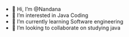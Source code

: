- 👋 Hi, I’m @Nandana
- 👀 I’m interested in Java Coding
- 🌱 I’m currently learning Software engineering
- 💞️ I’m looking to collaborate on studying java

<!---
NSuryamsu/NSuryamsu is a ✨ special ✨ repository because its `README.md` (this file) appears on your GitHub profile.
You can click the Preview link to take a look at your changes.
--->
